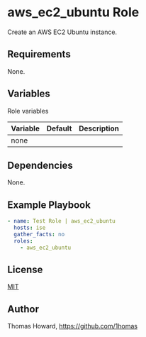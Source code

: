 # aws_ec2_ubuntu Role

Create an AWS EC2 Ubuntu instance.

## Requirements

None.

## Variables

Role variables

| Variable | Default | Description |
| -------- | ------- | ----------- |
| none     |         |             |

## Dependencies

None.

## Example Playbook

```yaml
- name: Test Role | aws_ec2_ubuntu
  hosts: ise
  gather_facts: no
  roles:
    - aws_ec2_ubuntu
```

## License

[MIT](https://mit-license.org/)

## Author

Thomas Howard, <https://github.com/1homas>
